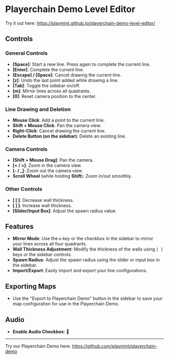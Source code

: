 # Playerchain Demo Level Editor

Try it out here: https://playmint.github.io/playerchain-demo-level-editor/

## Controls

### General Controls

- **[Space]**: Start a new line. Press again to complete the current line.
- **[Enter]**: Complete the current line.
- **[Escape] / [Space]**: Cancel drawing the current line.
- **[z]**: Undo the last point added while drawing a line.
- **[Tab]**: Toggle the sidebar on/off.
- **[m]**: Mirror lines across all quadrants.
- **[0]**: Reset camera position to the center.

### Line Drawing and Deletion

- **Mouse Click**: Add a point to the current line.
- **Shift + Mouse Click**: Pan the camera view.
- **Right-Click**: Cancel drawing the current line.
- **Delete Button (on the sidebar)**: Delete an existing line.

### Camera Controls

- **[Shift + Mouse Drag]**: Pan the camera.
- **[+ / =]**: Zoom in the camera view.
- **[- / _]**: Zoom out the camera view.
- **Scroll Wheel** (while holding **Shift**): Zoom in/out smoothly.

### Other Controls

- **[ [ ]**: Decrease wall thickness.
- **[ ] ]**: Increase wall thickness.
- **[Slider/Input Box]**: Adjust the spawn radius value.

## Features

- **Mirror Mode**: Use the `m` key or the checkbox in the sidebar to mirror your lines across all four quadrants.
- **Wall Thickness Adjustment**: Modify the thickness of the walls using `[ ]` keys or the sidebar controls.
- **Spawn Radius**: Adjust the spawn radius using the slider or input box in the sidebar.
- **Import/Export**: Easily import and export your line configurations.

## Exporting Maps

- Use the "Export to Playerchain Demo" button in the sidebar to save your map configuration for use in the Playerchain Demo.

## Audio

- **Enable Audio Checkbox**: 🍔

---

Try our Playerchain Demo here: https://github.com/playmint/playerchain-demo
